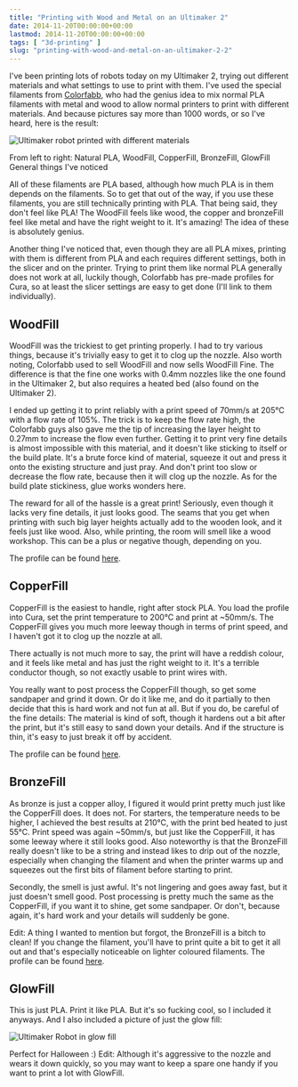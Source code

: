 ```yaml
---
title: "Printing with Wood and Metal on an Ultimaker 2"
date: 2014-11-20T00:00:00+00:00
lastmod: 2014-11-20T00:00:00+00:00
tags: [ "3d-printing" ]
slug: "printing-with-wood-and-metal-on-an-ultimaker-2-2"
---
```


I've been printing lots of robots today on my Ultimaker 2, trying out different materials and what settings to use to print with them. I've used the special filaments from [Colorfabb](colorfabb.com), who had the genius idea to mix normal PLA filaments with metal and wood to allow normal printers to print with different materials. And because pictures say more than 1000 words, or so I've heard, here is the result:

![Ultimaker robot printed with different materials](/images/2017/06/IMG_0779.jpg)

From left to right: Natural PLA, WoodFill, CopperFill, BronzeFill, GlowFill
General things I've noticed

All of these filaments are PLA based, although how much PLA is in them depends on the filaments. So to get that out of the way, if you use these filaments, you are still technically printing with PLA. That being said, they don't feel like PLA! The WoodFill feels like wood, the copper and bronzeFill feel like metal and have the right weight to it. It's amazing! The idea of these is absolutely genius.

Another thing I've noticed that, even though they are all PLA mixes, printing with them is different from PLA and each requires different settings, both in the slicer and on the printer. Trying to print them like normal PLA generally does not work at all, luckily though, Colorfabb has pre-made profiles for Cura, so at least the slicer settings are easy to get done (I'll link to them individually).

## WoodFill

WoodFill was the trickiest to get printing properly. I had to try various things, because it's trivially easy to get it to clog up the nozzle. Also worth noting, Colorfabb used to sell WoodFill and now sells WoodFill Fine. The difference is that the fine one works with 0.4mm nozzles like the one found in the Ultimaker 2, but also requires a heated bed (also found on the Ultimaker 2).

I ended up getting it to print reliably with a print speed of 70mm/s at 205°C with a flow rate of 105%. The trick is to keep the flow rate high, the Colorfabb guys also gave me the tip of increasing the layer height to 0.27mm to increase the flow even further. Getting it to print very fine details is almost impossible with this material, and it doesn't like sticking to itself or the build plate. It's a brute force kind of material, squeeze it out and press it onto the existing structure and just pray. And don't print too slow or decrease the flow rate, because then it will clog up the nozzle. As for the build plate stickiness, glue works wonders here.

The reward for all of the hassle is a great print! Seriously, even though it lacks very fine details, it just looks good. The seams that you get when printing with such big layer heights actually add to the wooden look, and it feels just like wood. Also, while printing, the room will smell like a wood workshop. This can be a plus or negative though, depending on you.

The profile can be found [here](http://learn.colorfabb.com/how-to-print-with-woodfill/).

## CopperFill

CopperFill is the easiest to handle, right after stock PLA. You load the profile into Cura, set the print temperature to 200°C and print at ~50mm/s. The CopperFill gives you much more leeway though in terms of print speed, and I haven't got it to clog up the nozzle at all.

There actually is not much more to say, the print will have a reddish colour, and it feels like metal and has just the right weight to it. It's a terrible conductor though, so not exactly usable to print wires with.

You really want to post process the CopperFill though, so get some sandpaper and grind it down. Or do it like me, and do it partially to then decide that this is hard work and not fun at all. But if you do, be careful of the fine details: The material is kind of soft, though it hardens out a bit after the print, but it's still easy to sand down your details. And if the structure is thin, it's easy to just break it off by accident.

The profile can be found [here](learn.colorfabb.com/print-copperfill/).

## BronzeFill

As bronze is just a copper alloy, I figured it would print pretty much just like the CopperFill does. It does not. For starters, the temperature needs to be higher, I achieved the best results at 210°C, with the print bed heated to just 55°C. Print speed was again ~50mm/s, but just like the CopperFill, it has some leeway where it still looks good. Also noteworthy is that the BronzeFill really doesn't like to be a string and instead likes to drip out of the nozzle, especially when changing the filament and when the printer warms up and squeezes out the first bits of filament before starting to print.

Secondly, the smell is just awful. It's not lingering and goes away fast, but it just doesn't smell good. Post processing is pretty much the same as the CopperFill, if you want it to shine, get some sandpaper. Or don't, because again, it's hard work and your details will suddenly be gone.

Edit: A thing I wanted to mention but forgot, the BronzeFill is a bitch to clean! If you change the filament, you'll have to print quite a bit to get it all out and that's especially noticeable on lighter coloured filaments.
The profile can be found [here](http://learn.colorfabb.com/print-bronzefill/).

## GlowFill

This is just PLA. Print it like PLA. But it's so fucking cool, so I included it anyways. And I also included a picture of just the glow fill:

![Ultimaker Robot in glow fill](/images/2017/06/IMG_0777.jpg)

Perfect for Halloween :)
Edit: Although it's aggressive to the nozzle and wears it down quickly, so you may want to keep a spare one handy if you want to print a lot with GlowFill.